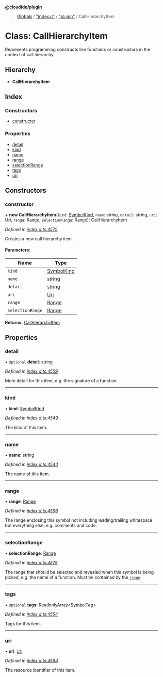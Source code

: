 **[@cloudide/plugin](../README.md)**

> [Globals](../README.md) / ["index.d"](../modules/_index_d_.md) / ["plugin"](../modules/_index_d_._plugin_.md) / CallHierarchyItem

# Class: CallHierarchyItem

Represents programming constructs like functions or constructors in the context
of call hierarchy.

## Hierarchy

* **CallHierarchyItem**

## Index

### Constructors

* [constructor](_index_d_._plugin_.callhierarchyitem.md#constructor)

### Properties

* [detail](_index_d_._plugin_.callhierarchyitem.md#detail)
* [kind](_index_d_._plugin_.callhierarchyitem.md#kind)
* [name](_index_d_._plugin_.callhierarchyitem.md#name)
* [range](_index_d_._plugin_.callhierarchyitem.md#range)
* [selectionRange](_index_d_._plugin_.callhierarchyitem.md#selectionrange)
* [tags](_index_d_._plugin_.callhierarchyitem.md#tags)
* [uri](_index_d_._plugin_.callhierarchyitem.md#uri)

## Constructors

### constructor

\+ **new CallHierarchyItem**(`kind`: [SymbolKind](../enums/_index_d_._plugin_.symbolkind.md), `name`: string, `detail`: string, `uri`: [Uri](_index_d_._plugin_.uri.md), `range`: [Range](_index_d_._plugin_.range.md), `selectionRange`: [Range](_index_d_._plugin_.range.md)): [CallHierarchyItem](_index_d_._plugin_.callhierarchyitem.md)

*Defined in [index.d.ts:4575](https://github.com/shuyaqian/cloudide-plugin-api/blob/6d83fa1/index.d.ts#L4575)*

Creates a new call hierarchy item.

#### Parameters:

Name | Type |
------ | ------ |
`kind` | [SymbolKind](../enums/_index_d_._plugin_.symbolkind.md) |
`name` | string |
`detail` | string |
`uri` | [Uri](_index_d_._plugin_.uri.md) |
`range` | [Range](_index_d_._plugin_.range.md) |
`selectionRange` | [Range](_index_d_._plugin_.range.md) |

**Returns:** [CallHierarchyItem](_index_d_._plugin_.callhierarchyitem.md)

## Properties

### detail

• `Optional` **detail**: string

*Defined in [index.d.ts:4559](https://github.com/shuyaqian/cloudide-plugin-api/blob/6d83fa1/index.d.ts#L4559)*

More detail for this item, e.g. the signature of a function.

___

### kind

•  **kind**: [SymbolKind](../enums/_index_d_._plugin_.symbolkind.md)

*Defined in [index.d.ts:4549](https://github.com/shuyaqian/cloudide-plugin-api/blob/6d83fa1/index.d.ts#L4549)*

The kind of this item.

___

### name

•  **name**: string

*Defined in [index.d.ts:4544](https://github.com/shuyaqian/cloudide-plugin-api/blob/6d83fa1/index.d.ts#L4544)*

The name of this item.

___

### range

•  **range**: [Range](_index_d_._plugin_.range.md)

*Defined in [index.d.ts:4569](https://github.com/shuyaqian/cloudide-plugin-api/blob/6d83fa1/index.d.ts#L4569)*

The range enclosing this symbol not including leading/trailing whitespace but everything else, e.g. comments and code.

___

### selectionRange

•  **selectionRange**: [Range](_index_d_._plugin_.range.md)

*Defined in [index.d.ts:4575](https://github.com/shuyaqian/cloudide-plugin-api/blob/6d83fa1/index.d.ts#L4575)*

The range that should be selected and revealed when this symbol is being picked, e.g. the name of a function.
Must be contained by the [`range`](#CallHierarchyItem.range).

___

### tags

• `Optional` **tags**: ReadonlyArray\<[SymbolTag](../enums/_index_d_._plugin_.symboltag.md)>

*Defined in [index.d.ts:4554](https://github.com/shuyaqian/cloudide-plugin-api/blob/6d83fa1/index.d.ts#L4554)*

Tags for this item.

___

### uri

•  **uri**: [Uri](_index_d_._plugin_.uri.md)

*Defined in [index.d.ts:4564](https://github.com/shuyaqian/cloudide-plugin-api/blob/6d83fa1/index.d.ts#L4564)*

The resource identifier of this item.
